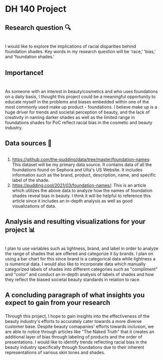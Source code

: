 # DH 140 Project 
## Research question 🔍
###### 
I would like to explore the implications of racial disparities behind foundation shades. Key words in my research question will be 'race,' 'bias,' and 'foundation shades.' 
## Importance❗️
###### 
As someone with an interest in beauty/cosmetics and who uses foundations on a daily basis, I thought this project could be a meaningful opportunity to educate myself in the problems and biases embedded within one of the most commonly used make up product - foundations. I believe make up is a huge driver for trends and societal perception of beauty, and the lack of creativity in naming darker shades as well as the limited range in foundations shades for PoC reflect racial bias in the cosmetic and beauty industry. 
## Data sources 📑
###### 
1. https://github.com/the-pudding/data/tree/master/foundation-names: This dataset will be my primary data source. It contains data of all the foundations found on Sephora and Ulta's US Website. It includes information such as the brand, product, description, name, and specific label of the shade. 
2. https://pudding.cool/2021/03/foundation-names/: This is an article which utilizes the above data to analyze how the names of foundation shades reveal bias in beauty. I think it will be helpful to reference this article since it includes an in-depth analysis as well as good visualizations of data. 
## Analysis and resulting visualizations for your project 📊
###### 
I plan to use variables such as lightness, brand, and label in order to analyze the range of shades that are offered and categorize it by brands. I plan on using a bar chart for this since brand is a categorical data while lightness a is numerical data. I would also like to incorporate data which manually categorized labels of shades into different categories such as "compliment" and "color" and conduct an in-depth analysis of labels of shades and how they reflect the biased societal beauty standards in relation to race. 
## A concluding paragraph of what insights you expect to gain from your research
#####
Through this project, I hope to gain insights into the effectiveness of the beauty industry's efforts to accurately cater towards a more diverse customer base. Despite beauty comapanies' efforts towards inclusion, we are able to notice through articles like "The Naked Truth" that it creates an additional layer of bias through labeling of products and the order of presentations. I would like to identify trends reflecting racial bias in the beauty industry specifically through foundations due to their inherent representations of various skin tones and shades. 
